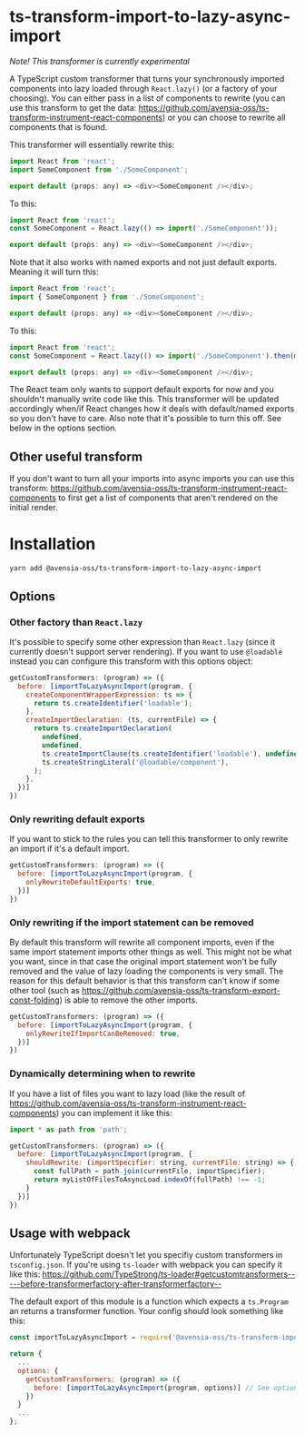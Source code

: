 # ts-transform-import-to-lazy-async-import

_Note! This transformer is currently experimental_

A TypeScript custom transformer that turns your synchronously imported components into lazy loaded through `React.lazy()` (or a factory of your choosing). You
can either pass in a list of components to rewrite (you can use this transform to get the data:
https://github.com/avensia-oss/ts-transform-instrument-react-components) or you can choose to rewrite all components that is found.

This transformer will essentially rewrite this:

```js
import React from 'react';
import SomeComponent from './SomeComponent';

export default (props: any) => <div><SomeComponent /></div>;
```

To this:

```js
import React from 'react';
const SomeComponent = React.lazy(() => import('./SomeComponent'));

export default (props: any) => <div><SomeComponent /></div>;
```

Note that it also works with named exports and not just default exports. Meaning it will turn this:

```js
import React from 'react';
import { SomeComponent } from './SomeComponent';

export default (props: any) => <div><SomeComponent /></div>;
```

To this:

```js
import React from 'react';
const SomeComponent = React.lazy(() => import('./SomeComponent').then(m => ({default: m.SomeComponent})));

export default (props: any) => <div><SomeComponent /></div>;
```

The React team only wants to support default exports for now and you shouldn't manually write code like this. This transformer will be updated accordingly
when/if React changes how it deals with default/named exports so you don't have to care. Also note that it's possible to turn this off. See below in the options section.

## Other useful transform

If you don't want to turn all your imports into async imports you can use this transform: https://github.com/avensia-oss/ts-transform-instrument-react-components
to first get a list of components that aren't rendered on the initial render.

# Installation

```
yarn add @avensia-oss/ts-transform-import-to-lazy-async-import
```

## Options

### Other factory than `React.lazy`

It's possible to specify some other expression than `React.lazy` (since it currently doesn't support server rendering). If you want to use `@loadable` instead you can configure this transform with this options object:

```js
getCustomTransformers: (program) => ({
  before: [importToLazyAsyncImport(program, {
    createComponentWrapperExpression: ts => {
      return ts.createIdentifier('loadable');
    },
    createImportDeclaration: (ts, currentFile) => {
      return ts.createImportDeclaration(
        undefined,
        undefined,
        ts.createImportClause(ts.createIdentifier('loadable'), undefined),
        ts.createStringLiteral('@loadable/component'),
      );
    },
  })]
})
```

### Only rewriting default exports

If you want to stick to the rules you can tell this transformer to only rewrite an import if it's a default import.

```js
getCustomTransformers: (program) => ({
  before: [importToLazyAsyncImport(program, {
    onlyRewriteDefaultExports: true,
  })]
})
```

### Only rewriting if the import statement can be removed

By default this transform will rewrite all component imports, even if the same import statement imports other things as well. This might not be what you want,
since in that case the original import statement won't be fully removed and the value of lazy loading the components is very small. The reason for this default
behavior is that this transform can't know if some other tool (such as https://github.com/avensia-oss/ts-transform-export-const-folding) is able to remove the
other imports.

```js
getCustomTransformers: (program) => ({
  before: [importToLazyAsyncImport(program, {
    onlyRewriteIfImportCanBeRemoved: true,
  })]
})
```

### Dynamically determining when to rewrite

If you have a list of files you want to lazy load (like the result of https://github.com/avensia-oss/ts-transform-instrument-react-components) you can implement
it like this:

```js
import * as path from 'path';

getCustomTransformers: (program) => ({
  before: [importToLazyAsyncImport(program, {
    shouldRewrite: (importSpecifier: string, currentFile: string) => {
      const fullPath = path.join(currentFile, importSpecifier);
      return myListOfFilesToAsyncLoad.indexOf(fullPath) !== -1;
    }
  })]
})
```

## Usage with webpack

Unfortunately TypeScript doesn't let you specifiy custom transformers in `tsconfig.json`. If you're using `ts-loader` with webpack you can specify it like this:
https://github.com/TypeStrong/ts-loader#getcustomtransformers-----before-transformerfactory-after-transformerfactory--

The default export of this module is a function which expects a `ts.Program` an returns a transformer function. Your config should look something like this:

```js
const importToLazyAsyncImport = require('@avensia-oss/ts-transform-import-to-lazy-async-import');

return {
  ...
  options: {
    getCustomTransformers: (program) => ({
      before: [importToLazyAsyncImport(program, options)] // See options above
    })
  }
  ...
};
```
